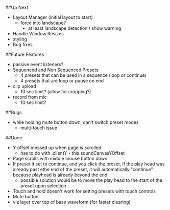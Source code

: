##Up Next
* Layout Manager (initial layout to start)
  * force into landscape?
    * at least landscape detection / show warning
* Handle Window Resizes
* styling
* Bug fixes

##Future Features
* passive event listeners?
* Sequenced and Non Sequenced Presets
  * 4 presets that can be used in a sequence (loop or continue)
  * 4 presets that are loop or pause on end
* clip upload
  * 10 sec limit? (allow for cropping?)
* record from mic
  * 10 sec limit?
  
##Bugs
* while holding mute button down, can't switch preset modes
  * multi-touch issue

##Done
* Y offset messed up when page is scrolled
  * has to do with .clientY - this.soundCanvasYOffset
* Page scrolls with middle mouse button down
* If preset it set to continue, and you click the preset, if the play head was already past ethe end of the preset, it will automatically "continue" because playhead is already beyond the end
  * possible solution would be to move the play head to the start of the preset upon selection
* Touch and hold doesn't work for setting presets with touch controls
* Mute button
* viz layer over top of base waveform (for faster clearing)

